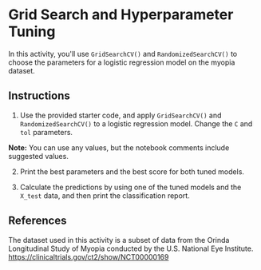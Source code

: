 # Grid Search and Hyperparameter Tuning

In this activity, you'll use `GridSearchCV()` and `RandomizedSearchCV()` to choose the parameters for a logistic regression model on the myopia dataset.

## Instructions

1. Use the provided starter code, and apply `GridSearchCV()` and `RandomizedSearchCV()` to a logistic regression model. Change the `C` and `tol` parameters.

  **Note:** You can use any values, but the notebook comments include suggested values.

2. Print the best parameters and the best score for both tuned models.

3. Calculate the predictions by using one of the tuned models and the `X_test` data, and then print the classification report.

## References

The dataset used in this activity is a subset of data from the Orinda Longitudinal Study of Myopia conducted by the U.S. National Eye Institute. <https://clinicaltrials.gov/ct2/show/NCT00000169>

